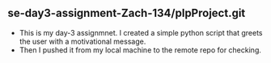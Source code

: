 ## se-day3-assignment-Zach-134/plpProject.git
* This is my day-3 assignmnet. I created a simple python script that greets the user with a motivational message.
* Then I pushed it from my local machine to the remote repo for checking.
